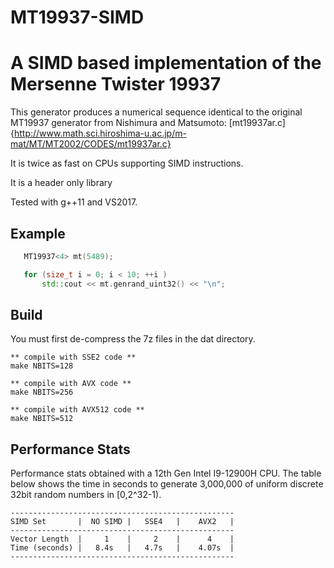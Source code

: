 # MT19937-SIMD

# A SIMD based implementation of the Mersenne Twister 19937

This generator produces a numerical sequence identical to the original MT19937 generator from Nishimura and Matsumoto:
[mt19937ar.c]{http://www.math.sci.hiroshima-u.ac.jp/m-mat/MT/MT2002/CODES/mt19937ar.c}

It is twice as fast on CPUs supporting SIMD instructions.

It is a header only library

Tested with g++11 and VS2017.

## Example
```c++
   MT19937<4> mt(5489);

   for (size_t i = 0; i < 10; ++i )
       std::cout << mt.genrand_uint32() << "\n";
```

## Build
You must first de-compress the 7z files in the dat directory.

```
** compile with SSE2 code **
make NBITS=128

** compile with AVX code **
make NBITS=256

** compile with AVX512 code **
make NBITS=512
```

## Performance Stats

Performance stats obtained with a 12th Gen Intel I9-12900H CPU.
The table below shows the time in seconds to generate 3,000,000 of uniform discrete 32bit random numbers in [0,2^32-1).

```
--------------------------------------------------
SIMD Set       |  NO SIMD |   SSE4   |    AVX2   |
--------------------------------------------------
Vector Length  |     1    |     2    |      4    |
Time (seconds) |   8.4s   |   4.7s   |    4.07s  |
--------------------------------------------------
```
